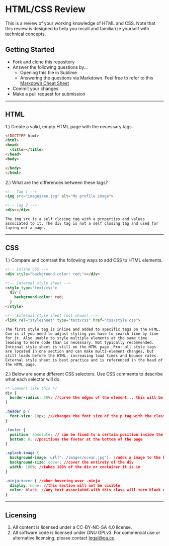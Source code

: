 # HTML/CSS Review

This is a review of your working knowledge of HTML and CSS. Note that this review is designed to help you recall and familiarize yourself with technical concepts.

## Getting Started

* Fork and clone this repository
* Answer the following questions by...
  * Opening this file in Sublime
  * Answering the questions via Markdown. Feel free to refer to this [Markdown Cheat Sheet](https://github.com/adam-p/markdown-here/wiki/Markdown-Cheatsheet)
* Commit your changes
* Make a pull request for submission

---

## HTML

1.) Create a valid, empty HTML page with the necessary tags.

```html
<!DOCTYPE html>
<html>
<head>
  <title></title>
</head>
<body>

</body>
</html>
```

2.) What are the differences between these tags?

```html
<!-- Tag 1 -->
<img src="images/me.jpg" alt="My profile image">

<!-- Tag 2 -->
<div></div>
```

```
The img src is a self closing tag with a properties and values associated to it. The div tag is not a self closing tag and used for laying out a page.
```

---

## CSS

1.) Compare and contrast the following ways to add CSS to HTML elements.

```html
<!-- Inline CSS -->
<div style="background-color: red;"></div>

<!-- Internal style sheet -->
<style type="text/css">
  div {
    background-color: red;
  }
</style>

<!-- External style sheet (not shown) -->
<link rel="stylesheet" type="text/css" href="css/style.css">
```

```
The first style tag is inline and added to specific tags on the HTML. Con is if you need to adjust styling you have to search line by line for it. Also unable to style multiple elements at the same time leading to more code than is necessary. Not typically recommended. Internal style sheet is still on the HTML page. Pro: all style tags are located in one section and can make multi-element changes, but still loads before the HTML, increasing load times and bounce rates.  External style sheet is best practice and is referenced in the head of the HTML page. 
```

2.) Below are some different CSS selectors. Use CSS comments to describe what each selector will do.

```css
/* comment like this */
div {
  border-radius: 50%; //curve the edges of the element... this will be circular
}

.header p {
  font-size: 18px; ///changes the font size of the p tag with the class of header
}

.footer { 
  position: absolute; // can be fixed to a certain position inside the parent element and not moved around by other elements
  bottom: 0; //positions the footer at the bottom of the page
}

.splash-image {
  background-image: url("../images/ocean.jpg"); //adds a image to the background of .splash-image 
  background-size: cover; //cover the entirety of the div
  width: 100%; //takes 100% of the div or container it is in
}

.ninja:hover { //when hovering over .ninja
  display: none; //this section will not be visible
  color: black; //any text associated with this class will turn black on hover
}
```


---

## Licensing
1. All content is licensed under a CC-BY-NC-SA 4.0 license.
2. All software code is licensed under GNU GPLv3. For commercial use or alternative licensing, please contact legal@ga.co.
